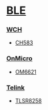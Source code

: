 ﻿# [BLE](https://github.com/SoCXin/BLE)


### [WCH](https://www.wch.cn/)

* [CH583](https://github.com/SoCXin/CH583)

### [OnMicro](https://www.onmicro.com.cn/)

* [OM6621](https://github.com/SoCXin/OM6621)

### [Telink](https://www.telink-semi.com/)

* [TLSR8258](https://github.com/SoCXin/TLSR8258)
